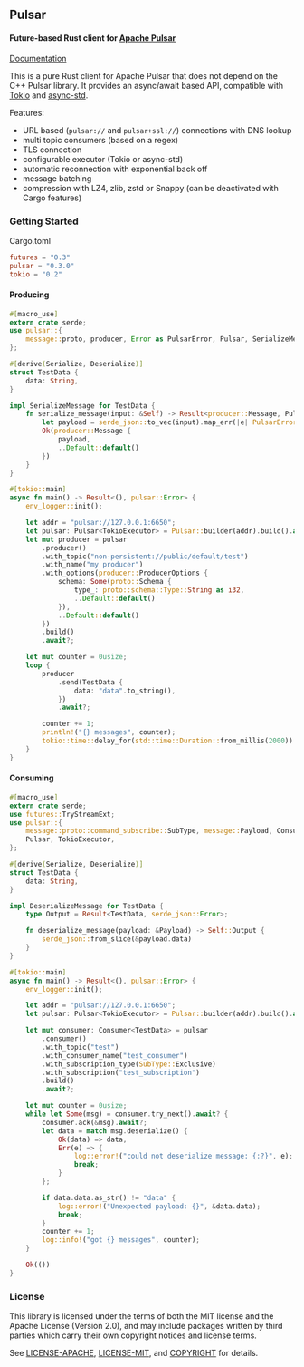 ## Pulsar
#### Future-based Rust client for [Apache Pulsar](https://pulsar.apache.org/)

[Documentation](https://docs.rs/pulsar)

This is a pure Rust client for Apache Pulsar that does not depend on the
C++ Pulsar library. It provides an async/await based API, compatible with
[Tokio](https://tokio.rs/) and [async-std](https://async.rs/).

Features:
- URL based (`pulsar://` and `pulsar+ssl://`) connections with DNS lookup
- multi topic consumers (based on a regex)
- TLS connection
- configurable executor (Tokio or async-std)
- automatic reconnection with exponential back off
- message batching
- compression with LZ4, zlib, zstd or Snappy (can be deactivated with Cargo features)

### Getting Started
Cargo.toml
```toml
futures = "0.3"
pulsar = "0.3.0"
tokio = "0.2"
```
#### Producing
```rust
#[macro_use]
extern crate serde;
use pulsar::{
    message::proto, producer, Error as PulsarError, Pulsar, SerializeMessage, TokioExecutor,
};

#[derive(Serialize, Deserialize)]
struct TestData {
    data: String,
}

impl SerializeMessage for TestData {
    fn serialize_message(input: &Self) -> Result<producer::Message, PulsarError> {
        let payload = serde_json::to_vec(input).map_err(|e| PulsarError::Custom(e.to_string()))?;
        Ok(producer::Message {
            payload,
            ..Default::default()
        })
    }
}

#[tokio::main]
async fn main() -> Result<(), pulsar::Error> {
    env_logger::init();

    let addr = "pulsar://127.0.0.1:6650";
    let pulsar: Pulsar<TokioExecutor> = Pulsar::builder(addr).build().await?;
    let mut producer = pulsar
        .producer()
        .with_topic("non-persistent://public/default/test")
        .with_name("my producer")
        .with_options(producer::ProducerOptions {
            schema: Some(proto::Schema {
                type_: proto::schema::Type::String as i32,
                ..Default::default()
            }),
            ..Default::default()
        })
        .build()
        .await?;

    let mut counter = 0usize;
    loop {
        producer
            .send(TestData {
                data: "data".to_string(),
            })
            .await?;

        counter += 1;
        println!("{} messages", counter);
        tokio::time::delay_for(std::time::Duration::from_millis(2000)).await;
    }
}
```

#### Consuming
```rust
#[macro_use]
extern crate serde;
use futures::TryStreamExt;
use pulsar::{
    message::proto::command_subscribe::SubType, message::Payload, Consumer, DeserializeMessage,
    Pulsar, TokioExecutor,
};

#[derive(Serialize, Deserialize)]
struct TestData {
    data: String,
}

impl DeserializeMessage for TestData {
    type Output = Result<TestData, serde_json::Error>;

    fn deserialize_message(payload: &Payload) -> Self::Output {
        serde_json::from_slice(&payload.data)
    }
}

#[tokio::main]
async fn main() -> Result<(), pulsar::Error> {
    env_logger::init();

    let addr = "pulsar://127.0.0.1:6650";
    let pulsar: Pulsar<TokioExecutor> = Pulsar::builder(addr).build().await?;

    let mut consumer: Consumer<TestData> = pulsar
        .consumer()
        .with_topic("test")
        .with_consumer_name("test_consumer")
        .with_subscription_type(SubType::Exclusive)
        .with_subscription("test_subscription")
        .build()
        .await?;

    let mut counter = 0usize;
    while let Some(msg) = consumer.try_next().await? {
        consumer.ack(&msg).await?;
        let data = match msg.deserialize() {
            Ok(data) => data,
            Err(e) => {
                log::error!("could not deserialize message: {:?}", e);
                break;
            }
        };

        if data.data.as_str() != "data" {
            log::error!("Unexpected payload: {}", &data.data);
            break;
        }
        counter += 1;
        log::info!("got {} messages", counter);
    }

    Ok(())
}
```

### License
This library is licensed under the terms of both the MIT license and the Apache License (Version 2.0), and may include packages written by third parties which carry their own copyright notices and license terms.

See [LICENSE-APACHE](LICENSE-APACHE), [LICENSE-MIT](LICENSE-MIT), and
[COPYRIGHT](COPYRIGHT) for details.
